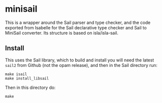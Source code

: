 # minisail

This is a wrapper around the Sail parser and type checker, and the code exported from
Isabelle for the Sail declarative type checker and Sail to MiniSail converter.
Its structure is based on isla/isla-sail.

## Install

This uses the Sail library, which to build and install you will need the latest `sail2` from Github (not the opam
release), and then in the Sail directory run:
```
make isail
make install_libsail
```

Then in this directory do:
```
make
```

